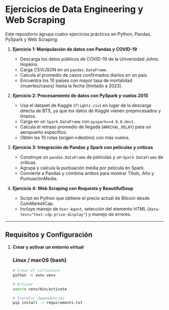 
# Ejercicios de Data Engineering y Web Scraping

Este repositorio agrupa cuatro ejercicios prácticos en Python, Pandas, PySpark y Web Scraping:

1. **Ejercicio 1: Manipulación de datos con Pandas y COVID-19**  
   - Descarga los datos públicos de COVID-19 de la Universidad Johns Hopkins.  
   - Carga CSV/JSON en un `pandas.DataFrame`.  
   - Calcula el promedio de casos confirmados diarios en un país.  
   - Encuentra los 10 países con mayor tasa de mortalidad (muertes/casos) hasta la fecha (limitado a 2023).

2. **Ejercicio 2: Procesamiento de datos con PySpark y vuelos 2015**  
   - Usa el dataset de Kaggle (`flights.csv`) en lugar de la descarga directa de BTS, ya que los datos de Kaggle vienen preprocesados y limpios.  
   - Carga en un `Spark DataFrame` con `pyspark==4.0.0.dev1`.  
   - Calcula el retraso promedio de llegada (`ARRIVAL_DELAY`) para un aeropuerto específico.  
   - Obtén las 10 rutas (origen→destino) con más vuelos.

3. **Ejercicio 3: Integración de Pandas y Spark con películas y críticas**  
   - Construye un `pandas.DataFrame` de películas y un `Spark DataFrame` de críticas.  
   - Agrupa y calcula la puntuación media por película en Spark.  
   - Convierte a Pandas y combina ambos para mostrar Título, Año y PuntuaciónMedia.

4. **Ejercicio 4: Web Scraping con Requests y BeautifulSoup**  
   - Script en Python que obtiene el precio actual de Bitcoin desde CoinMarketCap.  
   - Incluye manejo de `User-Agent`, selección del elemento HTML (`data-test="text-cdp-price-display"`) y manejo de errores.

---

## Requisitos y Configuración

1. **Crear y activar un entorno virtual**

   ### Linux / macOS (bash)
   ```bash
   # Crear el virtualenv
   python -m venv venv

   # Activar
   source venv/bin/activate

   # Instalar dependencias
   pip install -r requirements.txt
````

